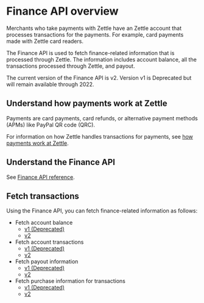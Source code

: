 Finance API overview
===
Merchants who take payments with Zettle have an Zettle account that processes transactions for the payments. For example, card payments made with Zettle card readers.

The Finance API is used to fetch finance-related information that is processed through Zettle. The information includes account balance, all the transactions processed through Zettle, and payout.

The current version of the Finance API is v2. Version v1 is Deprecated but will remain available through 2022.  

## Understand how payments work at Zettle
Payments are card payments, card refunds, or alternative payment methods (APMs) like PayPal QR code (QRC).

For information on how Zettle handles transactions for payments, see [how payments work at Zettle](concepts/how-payments-work-at-Zettle.md).  

## Understand the Finance API
See [Finance API reference](api-reference.md).

## Fetch transactions
Using the Finance API, you can fetch finance-related information as follows:

* Fetch account balance
  * [v1 (Deprecated)](user-guides/fetch-account-balance.md) 
  * [v2](user-guides/fetch-account-balance_v2.md)
* Fetch account transactions
  * [v1 (Deprecated)](user-guides/fetch-account-transactions.md)
  * [v2](user-guides/fetch-account-transactions-v2.md)
* Fetch payout information
  * [v1 (Deprecated)](user-guides/fetch-payout-info.md)
  * [v2](user-guides/fetch-payout-info-v2.md)
* Fetch purchase information for transactions
  * [v1 (Deprecated)](user-guides/fetch-purchase-information-for-transactions.md)
  * [v2](user-guides/fetch-purchase-information-for-transactions-v2.md)